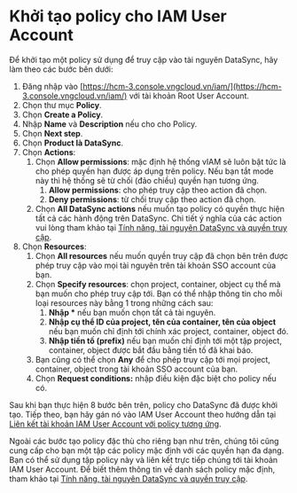 # Khởi tạo policy cho IAM User Account

Để khởi tạo một policy sử dụng để truy cập vào tài nguyên DataSync, hãy làm theo các bước bên dưới:&#x20;

1. Đăng nhập vào [https://hcm-3.console.vngcloud.vn/iam/](https://hcm-3.console.vngcloud.vn/iam/) với tài khoản Root User Account.
2. Chọn thư mục **Policy**.&#x20;
3. Chọn **Create a Policy**.
4. Nhập **Name** và **Description** nếu cho cho Policy.
5. Chọn **Next step**.
6. Chọn **Product là DataSync**.
7. Chọn **Actions**:
   1. Chọn **Allow permissions**: mặc định hệ thống vIAM sẽ luôn bật tức là cho phép quyền hạn được áp dụng trên policy. Nếu bạn tắt mode này thì hệ thống sẽ từ chối (đảo chiều) quyền hạn tương ứng.
      1. **Allow permissions**: cho phép truy cập theo action đã chọn.&#x20;
      2. **Deny permissions**: từ chối truy cập theo action đã chọn.
   2. Chọn **All DataSync actions** nếu muốn tạo policy có quyền thực hiện tất cả các hành động trên DataSync. Chi tiết ý nghĩa của các action vui lòng tham khảo tại [Tính năng, tài nguyên DataSync và quyền truy cập](../../quan-ly-truy-cap-tai-nguyen-datasync/tinh-nang-tai-nguyen-datasync-va-quyen-truy-cap.md).
8. Chọn **Resources**:
   1. Chọn **All resources** nếu muốn quyền truy cập đã chọn bên trên được phép truy cập vào mọi tài nguyên trên tài khoản SSO account của bạn.&#x20;
   2. Chọn **Specify resources**: chọn project, container, object cụ thể mà bạn muốn cho phép truy cập tới. Bạn có thể nhập thông tin cho mỗi loại resources này bằng 1 trong những cách sau:&#x20;
      1. **Nhập \*** nếu bạn muốn chọn tất cả tài nguyên.
      2. **Nhập cụ thể ID của project, tên của container, tên của object** nếu bạn muốn chỉ định tới chính xác project, container, object đó.&#x20;
      3. **Nhập tiền tố (prefix)** nếu bạn muốn chỉ định tới một tập project, container, object được bắt đầu bằng tiền tố đã khai báo.&#x20;
   3. Bạn cũng có thể chọn **Any** để cho phép truy cập tới mọi project, container, object trong tài khoản SSO account của bạn.&#x20;
   4. Chọn **Request conditions:** nhập điều kiện đặc biệt cho policy nếu có.&#x20;

Sau khi bạn thực hiện 8 bước bên trên, policy cho DataSync đã được khởi tạo. Tiếp theo, bạn hãy gán nó vào IAM User Account theo hướng dẫn tại [Liên kết tài khoản IAM User Account với policy tương ứng](../../../../vstorage/object-storage/vstorage-hcm03/quan-ly-truy-cap/quan-ly-tai-khoan-truy-cap-vstorage/tai-khoan-nguoi-dung-iam/lien-ket-tai-khoan-iam-user-account-voi-policy-tuong-ung.md).

Ngoài các bước tạo policy đặc thù cho riêng bạn như trên, chúng tôi cũng cung cấp cho bạn một tập các policy mặc định với các quyền hạn đa dạng. Bạn có thể sử dụng tập policy này và liên kết trực tiếp chúng tới tài khoản IAM User Account. Để biết thêm thông tin về danh sách policy mặc định, tham khảo tại [Tính năng, tài nguyên DataSync và quyền truy cập](../../quan-ly-truy-cap-tai-nguyen-datasync/tinh-nang-tai-nguyen-datasync-va-quyen-truy-cap.md).
